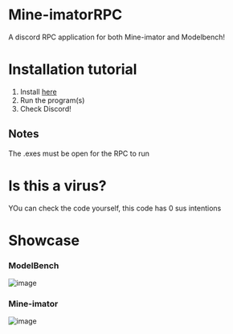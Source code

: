 # Mine-imatorRPC
A discord RPC application for both Mine-imator and Modelbench!

# Installation tutorial
1. Install [here](https://github.com/im-a-dweeb/Mine-imatorRPC/releases/tag/1.0.0)
2. Run the program(s)
3. Check Discord!


## Notes
The .exes must be open for the RPC to run

# Is this a virus?
YOu can check the code yourself, this code has 0 sus intentions


# Showcase

### ModelBench
![image](https://github.com/im-a-dweeb/Mine-imatorRPC/assets/127716957/84e68d86-323c-4875-842a-1779313398ba)

### Mine-imator
![image](https://github.com/im-a-dweeb/Mine-imatorRPC/assets/127716957/3587186c-696e-4176-8512-98fb185316fd)

